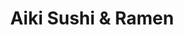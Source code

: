 ---
layout: place
title: "Aiki Sushi & Ramen"
permalink: /colorado/colorado-springs/aiki-sushi-ramen.html
stateAbbr: CO
stateName: Colorado
cityName: Colorado Springs
seo:
  name: "Aiki Sushi & Ramen"
  type: Restaurant
  links: http://www.sushiaikico.com/
description: "Aiki Sushi & Ramen serves delicious sushi in Colorado Springs, Colorado. Try fresh Japanese dishes for a great dining experience. "
place_id: ChIJb7HXdK5JE4cRyi3ezl899_4
photos:
  - name: >-
      places/ChIJb7HXdK5JE4cRyi3ezl899_4/photos/AeeoHcL89Wj_g3vhnXxW9fUYrLcaItpHgq-NDv9G7Ycu9IUK_1wk9qbMEabWdCQUuS02lxiSnJ-6teBXA7jw1lHIibkVkn9zbsx13j1_ChME9dJ5z7z83duPhC6XnCa67E4iTinDCJRCvsPbs3XCuwed0ZlIJWyCUIXkred8-gQ_mNAa3Z1f9zCos70xJYT9eSmvpWOzi3wHZvNroBQjztaC4Ugw1rRNfRYOZiKm7IrPPGf5f39X1yQIQO-066EU-86SxiiQaGUVS1lNi9DN0u6aL7GKtmgVOYU_c2msDbcTTv86W7S-jST9J8Pojb5DMVJiti-pZNIOxfcKCQOw6Y1-m5BzaXA2w08uMCQ_LpvFGepErj7AkVEh_CVThLIixcB52VOxEwxAT1jC4YKIvdOuwlQkMi5zuy1b4LsVPaGX9y2m6A
    widthPx: 3024
    heightPx: 3024
    authorAttributions:
      - displayName: sylvia malone
        uri: https://maps.google.com/maps/contrib/110211490324930075991
        photoUri: >-
          https://lh3.googleusercontent.com/a-/ALV-UjUS9gjyzwkj3_uTflgwU5o9CRYWhbi9wUlMjTDpHJe8x8oOJzNskQ=s100-p-k-no-mo
    flagContentUri: >-
      https://www.google.com/local/imagery/report/?cb_client=maps_api_places.places_api&image_key=!1e10!2sCIHM0ogKEICAgICsqL7eEA&hl=en-US
    googleMapsUri: >-
      https://www.google.com/maps/place//data=!3m4!1e2!3m2!1sCIHM0ogKEICAgICsqL7eEA!2e10!4m2!3m1!1s0x871349ae74d7b16f:0xfef73d5fcede2dca
  - name: >-
      places/ChIJb7HXdK5JE4cRyi3ezl899_4/photos/AeeoHcKZv63zs5eJ97XMra8Yyvq8hlpNidL5sECAIemDXTWaNAHzcURkr7913WS8bJb-VifWnvO4ydw5m6roHlXunn8tB_Hamr2MbBE1O6mCTKkNx21zCQmuha-4sIODUEDA_owOSSJ8Z_UL2w3n8yWMy4HZGCKCpyPaVHpr7jn5LGoSOtgV5W4v7HM_NshbpeFGaQsdBSycXPFwQ79JTGfqlVcbjoyqUj1270svmWoBdVeWcbEuxMw1anPQG5Nq0Mg9IDfzGLOvcX2ephkzpyydtue2jzkPASCwjrjsvPM9HMfgyQ
    widthPx: 750
    heightPx: 1000
    authorAttributions:
      - displayName: Aiki Sushi & Ramen
        uri: https://maps.google.com/maps/contrib/108777494306645115346
        photoUri: >-
          https://lh3.googleusercontent.com/a-/ALV-UjXXpBoVZLpDO8NY_7qbA5t75LB71delYUwBWLgISU5ZZ1KnwCA=s100-p-k-no-mo
    flagContentUri: >-
      https://www.google.com/local/imagery/report/?cb_client=maps_api_places.places_api&image_key=!1e10!2sAF1QipPK4HvMcGBGYRHh0pj-4Ty9efwb9uC5h8edeR21&hl=en-US
    googleMapsUri: >-
      https://www.google.com/maps/place//data=!3m4!1e2!3m2!1sAF1QipPK4HvMcGBGYRHh0pj-4Ty9efwb9uC5h8edeR21!2e10!4m2!3m1!1s0x871349ae74d7b16f:0xfef73d5fcede2dca
  - name: >-
      places/ChIJb7HXdK5JE4cRyi3ezl899_4/photos/AeeoHcJxZJwmn7ZijIRmDLFcjeHCe0cP632TmGSE-nduJRaK6bPWKFO1u7X5yImJd1x-WAorxaWBpMBaok4J2G0hWboAd-EwWr5xCX3eOaakPWiQvzSVZ2Gk_2vT91SW2u6DXNHuAfQ4sObXNGNLaKsU9K848umnyfNODTnmvlwiXjkmzEmVPekQe3qiJMLipABR3Qz-E2AyTxulcsqiGAWa6tKm1252dON-yTH_V1HEIYWLOAdHs9c72bE5ihXVp9g3waHcQpTFNwdIW3vHqc16a6qxbmuMic2VNJhydnKM-qWPyg
    widthPx: 750
    heightPx: 1000
    authorAttributions:
      - displayName: Aiki Sushi & Ramen
        uri: https://maps.google.com/maps/contrib/108777494306645115346
        photoUri: >-
          https://lh3.googleusercontent.com/a-/ALV-UjXXpBoVZLpDO8NY_7qbA5t75LB71delYUwBWLgISU5ZZ1KnwCA=s100-p-k-no-mo
    flagContentUri: >-
      https://www.google.com/local/imagery/report/?cb_client=maps_api_places.places_api&image_key=!1e10!2sAF1QipMtm76mI0-QfxPICD9KjbQMl_KaYaqwjAfKdLOQ&hl=en-US
    googleMapsUri: >-
      https://www.google.com/maps/place//data=!3m4!1e2!3m2!1sAF1QipMtm76mI0-QfxPICD9KjbQMl_KaYaqwjAfKdLOQ!2e10!4m2!3m1!1s0x871349ae74d7b16f:0xfef73d5fcede2dca
  - name: >-
      places/ChIJb7HXdK5JE4cRyi3ezl899_4/photos/AeeoHcK2HHo1ld-27Vsy__RIkhg0OZhpgMOc7qhGZ3-bhKju6yPl6zR90Vd1UX24_deLFKmkGTqppgIfXh2qHgyqjlphCU9q8Q0AvP9r18gMdcwQbTfQbVPL_kAoPD4s39lSd4JzyjyJpRjGraY0Ll1dZr-sFhdC4faL1AfV7Gt00mmiq2HSsMgg1U46hjy-ODP087zkehz11nvGhUJpbhHaoNUDT8Epeze3tQeb7Mgpjfs6Eyr2pqC-hmcMZ3QLUlR6Gq8DCcKGnlxA3BbqybJE19mS4x2AoNXQAPcSxqCNIsOSEg
    widthPx: 854
    heightPx: 564
    authorAttributions:
      - displayName: Aiki Sushi & Ramen
        uri: https://maps.google.com/maps/contrib/108777494306645115346
        photoUri: >-
          https://lh3.googleusercontent.com/a-/ALV-UjXXpBoVZLpDO8NY_7qbA5t75LB71delYUwBWLgISU5ZZ1KnwCA=s100-p-k-no-mo
    flagContentUri: >-
      https://www.google.com/local/imagery/report/?cb_client=maps_api_places.places_api&image_key=!1e10!2sAF1QipN1XY6J-pgv3qdtr-P76AZxItnbPSHamUlRIFs-&hl=en-US
    googleMapsUri: >-
      https://www.google.com/maps/place//data=!3m4!1e2!3m2!1sAF1QipN1XY6J-pgv3qdtr-P76AZxItnbPSHamUlRIFs-!2e10!4m2!3m1!1s0x871349ae74d7b16f:0xfef73d5fcede2dca
  - name: >-
      places/ChIJb7HXdK5JE4cRyi3ezl899_4/photos/AeeoHcJR9De2LmqLrP1VHKT_oQvLT8UVNfsarpIjJRAeIfK41xKuyLIzhfC_apidClQH69ecwRcUEbJNrmZbc48zucj7efpLVMLQMgFhS-G3mlxjO_whoHRF_WN2ATB_EKU_bevrq0qpeOixl_vR23XiuafOkeh6zO0YjXk3NBziUatM7kS2wGgpCKNOfjB5JM_rZtsJMoV_hIgdEVR6UVNf0JqWu7SJe0m-U62TmC4M8kGMmdh3Dn1frIz24kzRot2WFqD5aZXHgb0QKMG0d7a32WTKIxwtK3p4fxHaRc2AI67vhQ
    widthPx: 750
    heightPx: 1000
    authorAttributions:
      - displayName: Aiki Sushi & Ramen
        uri: https://maps.google.com/maps/contrib/108777494306645115346
        photoUri: >-
          https://lh3.googleusercontent.com/a-/ALV-UjXXpBoVZLpDO8NY_7qbA5t75LB71delYUwBWLgISU5ZZ1KnwCA=s100-p-k-no-mo
    flagContentUri: >-
      https://www.google.com/local/imagery/report/?cb_client=maps_api_places.places_api&image_key=!1e10!2sAF1QipN5kY2PbkXfC3xyOW6ri2-hJ0tomZH9nQ7PJy-5&hl=en-US
    googleMapsUri: >-
      https://www.google.com/maps/place//data=!3m4!1e2!3m2!1sAF1QipN5kY2PbkXfC3xyOW6ri2-hJ0tomZH9nQ7PJy-5!2e10!4m2!3m1!1s0x871349ae74d7b16f:0xfef73d5fcede2dca
  - name: >-
      places/ChIJb7HXdK5JE4cRyi3ezl899_4/photos/AeeoHcJ4aUzZubMqQLb4f09Js0afHVG89TIW-UTA1HArhJqzBdhS-QxUzEv1sW8k75a0ns4p9_PPW4cWsJqKzQ8vgOGSEZ3pFNCxHdJB1bfDuM2hdGidAdWjN62DXu8QNAJtkbFfeoj7NyzZK2-F5HdnvERl4ctM-r7rxRp2NhuTu9b0GuKwbr9cQGlxjfuw8g_FuijBGLZYjyJ289VxmQloWqrGOHkcMvG7VqQVGxCgx-PsCeYK_Tdz3hqUZ0nAtbxQdhkJTWBYfcA3johyxHxxG0vllt_lDnQdG1wMjYJ4X6KmtQ
    widthPx: 621
    heightPx: 567
    authorAttributions:
      - displayName: Aiki Sushi & Ramen
        uri: https://maps.google.com/maps/contrib/108777494306645115346
        photoUri: >-
          https://lh3.googleusercontent.com/a-/ALV-UjXXpBoVZLpDO8NY_7qbA5t75LB71delYUwBWLgISU5ZZ1KnwCA=s100-p-k-no-mo
    flagContentUri: >-
      https://www.google.com/local/imagery/report/?cb_client=maps_api_places.places_api&image_key=!1e10!2sAF1QipM5xdFuqQaHzKi-a-RVTPWbBtgPTEuff5MZ3pu_&hl=en-US
    googleMapsUri: >-
      https://www.google.com/maps/place//data=!3m4!1e2!3m2!1sAF1QipM5xdFuqQaHzKi-a-RVTPWbBtgPTEuff5MZ3pu_!2e10!4m2!3m1!1s0x871349ae74d7b16f:0xfef73d5fcede2dca
  - name: >-
      places/ChIJb7HXdK5JE4cRyi3ezl899_4/photos/AeeoHcJyh83xyrmLdgzAX6CK-9STs-FkGR8fplxvBanKajT4T3PmE0w6c2hd6Q2ZBi0PdSqfvJ945du4P2ndLUzr4QOs-2PBAqPKCLJTugx-jHP5D7VRJyVDcwfmVBEHF5HOLzZPD_7gDRWPLPqQPyiEilRGqnmVYxf7ZfNqdAU0DzO_YOpuQm_M20zqRi6fAvdKoe98Bk0dUeuuwq0oVhkGQN2XAXPL0qKQqQTv1_4JbRDNpOH9RoKUJYb33CcgE0mCiHheWHieG_MGbchUtSsA_dYCovrebz7unCkAxq9zicjO3Q
    widthPx: 1000
    heightPx: 750
    authorAttributions:
      - displayName: Aiki Sushi & Ramen
        uri: https://maps.google.com/maps/contrib/108777494306645115346
        photoUri: >-
          https://lh3.googleusercontent.com/a-/ALV-UjXXpBoVZLpDO8NY_7qbA5t75LB71delYUwBWLgISU5ZZ1KnwCA=s100-p-k-no-mo
    flagContentUri: >-
      https://www.google.com/local/imagery/report/?cb_client=maps_api_places.places_api&image_key=!1e10!2sAF1QipMamhGhbQpudOQFM9iXh6GU7n85thGwV2iL2gc7&hl=en-US
    googleMapsUri: >-
      https://www.google.com/maps/place//data=!3m4!1e2!3m2!1sAF1QipMamhGhbQpudOQFM9iXh6GU7n85thGwV2iL2gc7!2e10!4m2!3m1!1s0x871349ae74d7b16f:0xfef73d5fcede2dca
  - name: >-
      places/ChIJb7HXdK5JE4cRyi3ezl899_4/photos/AeeoHcJbWQgJYshi7qTFIFm5qx1iWI0pRQeJjXROs1yM3qpVGKmit1O9kHaQUUXbJggHcFhwVByHU_yRV5afjNrAXzda0ay-dhia05fLEMCkTJCuIQoaDyObusIfKqTB8EKYJH1xXPB6V-YM4q5UnBZzVxbWzkt94Ly5_HdvTRjwxC4sQU0VK59GDxYcmzv_b6g__BZ4iXwn0wrvR8dJ-QSWZBqAxLkHx9RlTqdWkF7UROsqWZbItDT0Hk7KSw7KwJJZHsuIVw5VFaK8yvTYyd1eyUmR08qkvf-AgA7wVU8-JwhxSpKCPK9z2ale13f_s_F3m4qya8_pWCz-eoKrGHC1A5JlGY8iUtnay_xsugImQJ3dmRcCqWf0EaJc6JQ-M1Xd7vVC9kks1PdVyVohi_F1SBTtadPJ53zpPcZy5oZDqyw
    widthPx: 3559
    heightPx: 2153
    authorAttributions:
      - displayName: Isabel M
        uri: https://maps.google.com/maps/contrib/115240168598521838724
        photoUri: >-
          https://lh3.googleusercontent.com/a-/ALV-UjXmyrLmHgRH2K2NMNzG0U5587eLedV25SBqzn_YiFKFhu3qcopb=s100-p-k-no-mo
    flagContentUri: >-
      https://www.google.com/local/imagery/report/?cb_client=maps_api_places.places_api&image_key=!1e10!2sCIHM0ogKEICAgICLmuS_cw&hl=en-US
    googleMapsUri: >-
      https://www.google.com/maps/place//data=!3m4!1e2!3m2!1sCIHM0ogKEICAgICLmuS_cw!2e10!4m2!3m1!1s0x871349ae74d7b16f:0xfef73d5fcede2dca
  - name: >-
      places/ChIJb7HXdK5JE4cRyi3ezl899_4/photos/AeeoHcJEM9xGjcLVRrfjV7xpLMa0WvT95qlwY1aDV6WqVrJyaKyMn2_I5B2xQci-DTZe771LbB64l2QKBfi2TiX4br2eilQfC8J8GXg6uyVZUcHfnm--ufB6uLsB8FLRMTyWdXhGZ6QsXHAkLInAAfuZ5CiNWuzyXmkxRVi08u9_UPY1zauVjm9iJg0gZf6-4wyhUwjo8UWT5aRCto5nvJkdLPg2LOQDVRRujbyXT2tn8d4COMmey5QGHCpUiB95IzskWKrO9U7mwP0EZxhxg1Lk9Oyd0L3_eBbq_v5w_HB4xHN2Ag
    widthPx: 750
    heightPx: 1000
    authorAttributions:
      - displayName: Aiki Sushi & Ramen
        uri: https://maps.google.com/maps/contrib/108777494306645115346
        photoUri: >-
          https://lh3.googleusercontent.com/a-/ALV-UjXXpBoVZLpDO8NY_7qbA5t75LB71delYUwBWLgISU5ZZ1KnwCA=s100-p-k-no-mo
    flagContentUri: >-
      https://www.google.com/local/imagery/report/?cb_client=maps_api_places.places_api&image_key=!1e10!2sAF1QipOmQpepiB2kTN1fo8wdL1Uz1UUVS_TPFxAA7tbd&hl=en-US
    googleMapsUri: >-
      https://www.google.com/maps/place//data=!3m4!1e2!3m2!1sAF1QipOmQpepiB2kTN1fo8wdL1Uz1UUVS_TPFxAA7tbd!2e10!4m2!3m1!1s0x871349ae74d7b16f:0xfef73d5fcede2dca
  - name: >-
      places/ChIJb7HXdK5JE4cRyi3ezl899_4/photos/AeeoHcL1-U5mTrYRi-hPuoQz5MsV1DxiWvVJKXEd21-mAezDR_wTcf7Ebgpbp9Al2szQb1NV8ZA3mNNLm23x0a6BNeeq1NTnarYmoi37OK_bmTn8Nwtt7qsz2E-yRc9VDc0Ygt6qDhMGvnWYVBuBoCTpsY7ncranuqZVtaYVbaR4j5amGcSNHdH2beqKqL6aLUjwPSeJYVn06S4BkntlRqLJvJkba889liTWrdfhLDt4DWEEgHTRsAaQWUTgeK_MzHdqspDy76N_bc1FqugUERxN5CUWfNHOw1bP7JrxNtMJc5Fttg
    widthPx: 632
    heightPx: 610
    authorAttributions:
      - displayName: Aiki Sushi & Ramen
        uri: https://maps.google.com/maps/contrib/108777494306645115346
        photoUri: >-
          https://lh3.googleusercontent.com/a-/ALV-UjXXpBoVZLpDO8NY_7qbA5t75LB71delYUwBWLgISU5ZZ1KnwCA=s100-p-k-no-mo
    flagContentUri: >-
      https://www.google.com/local/imagery/report/?cb_client=maps_api_places.places_api&image_key=!1e10!2sAF1QipPT_MGR7HPsdAC_ekL6J7hkzCH-a9F_0Bxmy5Na&hl=en-US
    googleMapsUri: >-
      https://www.google.com/maps/place//data=!3m4!1e2!3m2!1sAF1QipPT_MGR7HPsdAC_ekL6J7hkzCH-a9F_0Bxmy5Na!2e10!4m2!3m1!1s0x871349ae74d7b16f:0xfef73d5fcede2dca
address: 4359 Integrity Center Point, Colorado Springs, CO 80917, USA
street: 4359 Integrity Center Point
city: Colorado Springs
state: CO
zip: '80917'
country: USA
neighborhood: null
latitude: '38.894661'
longitude: '-104.720703'
accessibility_options:
  wheelchairAccessibleParking: true
  wheelchairAccessibleEntrance: true
  wheelchairAccessibleRestroom: true
  wheelchairAccessibleSeating: true
business_status: OPERATIONAL
name: Aiki Sushi & Ramen
google_maps_links:
  directionsUri: >-
    https://www.google.com/maps/dir//''/data=!4m7!4m6!1m1!4e2!1m2!1m1!1s0x871349ae74d7b16f:0xfef73d5fcede2dca!3e0
  placeUri: https://maps.google.com/?cid=18372220686583082442
  writeAReviewUri: >-
    https://www.google.com/maps/place//data=!4m3!3m2!1s0x871349ae74d7b16f:0xfef73d5fcede2dca!12e1
  reviewsUri: >-
    https://www.google.com/maps/place//data=!4m4!3m3!1s0x871349ae74d7b16f:0xfef73d5fcede2dca!9m1!1b1
  photosUri: >-
    https://www.google.com/maps/place//data=!4m3!3m2!1s0x871349ae74d7b16f:0xfef73d5fcede2dca!10e5
primary_type: Sushi Restaurant
opening_hours:
  regular:
    - 'Monday: 11:00 AM – 9:15 PM'
    - 'Tuesday: 11:00 AM – 9:15 PM'
    - 'Wednesday: 11:00 AM – 9:15 PM'
    - 'Thursday: 11:00 AM – 9:15 PM'
    - 'Friday: 11:00 AM – 9:15 PM'
    - 'Saturday: 11:00 AM – 9:15 PM'
    - 'Sunday: 12:00 – 8:15 PM'
  current:
    - 'Monday: 11:00 AM – 9:15 PM'
    - 'Tuesday: 11:00 AM – 9:15 PM'
    - 'Wednesday: 11:00 AM – 9:15 PM'
    - 'Thursday: 11:00 AM – 9:15 PM'
    - 'Friday: 11:00 AM – 9:15 PM'
    - 'Saturday: 11:00 AM – 9:15 PM'
    - 'Sunday: 12:00 – 8:15 PM'
secondary_opening_hours:
  regular:
    weekdayDescriptions: null
    type: null
  current:
    weekdayDescriptions: null
    type: null
phone: (719) 800-9003
price_level: PRICE_LEVEL_MODERATE
price_range: $10 &ndash; $20
rating: '3.6'
rating_count: 0
website: http://www.sushiaikico.com/
reviews: null
parking_options: null
payment_options: null
allow_dogs: null
curbside_pickup: null
delivery: null
dine_in: null
good_for_children: null
good_for_groups: null
good_for_sports: null
live_music: null
menu_for_children: null
outdoor_seating: null
reservable: null
restroom: null
serves_beer: null
serves_breakfast: null
serves_brunch: null
serves_cocktails: null
serves_coffee: null
serves_dinner: null
serves_dessert: null
serves_lunch: null
serves_vegetarian_food: null
serves_wine: null
takeout: null
update_category: essentials
summary: null

---